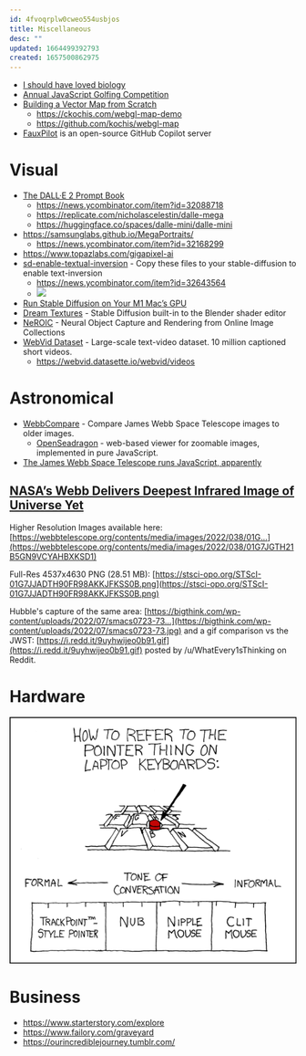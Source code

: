 ```yaml
---
id: 4fvoqrplw0cweo554usbjos
title: Miscellaneous
desc: ""
updated: 1664499392793
created: 1657500862975
---
```


- [I should have loved biology](https://jsomers.net/i-should-have-loved-biology/)
- [Annual JavaScript Golfing Competition](https://js1024.fun/results/2022)
- [Building a Vector Map from Scratch](https://ckochis.com/building-a-vector-map-from-scratch)
  - https://ckochis.com/webgl-map-demo
  - https://github.com/kochis/webgl-map
- [FauxPilot](https://github.com/moyix/fauxpilot) is an open-source GitHub Copilot server

# Visual

- [The DALL·E 2 Prompt Book](https://dallery.gallery/the-dalle-2-prompt-book/)
  - https://news.ycombinator.com/item?id=32088718
  - https://replicate.com/nicholascelestin/dalle-mega
  - https://huggingface.co/spaces/dalle-mini/dalle-mini
- https://samsunglabs.github.io/MegaPortraits/
  - https://news.ycombinator.com/item?id=32168299
- https://www.topazlabs.com/gigapixel-ai
- [sd-enable-textual-inversion](https://github.com/hlky/sd-enable-textual-inversion) - Copy these files to your stable-diffusion to enable text-inversion
  - https://news.ycombinator.com/item?id=32643564
  - ![](https://camo.githubusercontent.com/8fc4621d6a30a8bc94192aff7cfd3f5f5f588401752001c0d0888e898f8a93b1/68747470733a2f2f7465787475616c2d696e76657273696f6e2e6769746875622e696f2f7374617469632f696d616765732f65646974696e672f7465617365722e4a5047)
- [Run Stable Diffusion on Your M1 Mac’s GPU](https://news.ycombinator.com/item?id=32678664)
- [Dream Textures](https://github.com/carson-katri/dream-textures) - Stable Diffusion built-in to the Blender shader editor
- [NeROIC](https://github.com/snap-research/NeROIC) - Neural Object Capture and Rendering from Online Image Collections
- [WebVid Dataset](https://github.com/m-bain/webvid) - Large-scale text-video dataset. 10 million captioned short videos.
  - https://webvid.datasette.io/webvid/videos

# Astronomical

- [WebbCompare](https://github.com/JohnEdChristensen/WebbCompare) - Compare James Webb Space Telescope images to older images.
  - [OpenSeadragon](https://github.com/openseadragon/openseadragon) - web-based viewer for zoomable images, implemented in pure JavaScript.
- [The James Webb Space Telescope runs JavaScript, apparently](https://www.theverge.com/2022/8/18/23206110/james-webb-space-telescope-javascript-jwst-instrument-control)

## [NASA’s Webb Delivers Deepest Infrared Image of Universe Yet](https://www.nasa.gov/image-feature/goddard/2022/nasa-s-webb-delivers-deepest-infrared-image-of-universe-yet)

Higher Resolution Images available here: [https://webbtelescope.org/contents/media/images/2022/038/01G...](https://webbtelescope.org/contents/media/images/2022/038/01G7JGTH21B5GN9VCYAHBXKSD1)

Full-Res 4537x4630 PNG (28.51 MB): [https://stsci-opo.org/STScI-01G7JJADTH90FR98AKKJFKSS0B.png](https://stsci-opo.org/STScI-01G7JJADTH90FR98AKKJFKSS0B.png)

Hubble's capture of the same area: [https://bigthink.com/wp-content/uploads/2022/07/smacs0723-73...](https://bigthink.com/wp-content/uploads/2022/07/smacs0723-73.jpg) and a gif comparison vs the JWST: [https://i.redd.it/9uyhwijeo0b91.gif](https://i.redd.it/9uyhwijeo0b91.gif) posted by /u/WhatEvery1sThinking on Reddit.

# Hardware

![](/assets/images/appropriate_term.png)

# Business

- https://www.starterstory.com/explore
- https://www.failory.com/graveyard
- https://ourincrediblejourney.tumblr.com/
